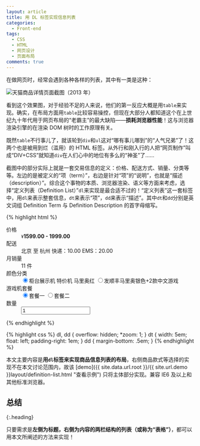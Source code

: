 ```yaml
---
layout: article
title: 用 DL 标签实现信息列表
categories:
  - Front-end
tags:
  - CSS
  - HTML
  - 网页设计
  - 页面布局
comments: true
---
```


在做网页时，经常会遇到各种各样的列表，其中有一类是这种：

![天猫商品详情页面截图（2013 年）](http://farm8.staticflickr.com/7318/8720728566_b25874fb75_o.jpg "天猫商品详情页面截图（2013 年）")

看到这个效果图，对于经验不足的人来说，他们的第一反应大概是用`table`来实现。确实，在布局方面用`table`比较容易操控，但现在大部分人都知道这个在上世纪九十年代用于网页布局的“老霸主”的最大缺陷——**损耗浏览器性能**！这与浏览器渲染引擎的在渲染 DOM 树时的工作原理有关。

既然`table`不行事儿了，就该轮到`div`和`ul`这对“哪有事儿哪到”的“人气兄弟”了！这两个也是被用到烂（滥用）的 HTML 标签。从外行和刚入行的人把“网页制作”叫成“DIV+CSS”就知道`div`在人们心中的地位有多么的“神圣”了……

截图中的部分实际上就是一套交易信息的定义：价格、配送方式、销量、分类等等。左边的是被定义的“项（term）”，右边是针对“项”的“说明”，也就是“描述（description）”。综合这个事物的本质、浏览器渲染、语义等方面来考虑，选择“定义列表（Definition List）”`dl`来实现是最合适不过的！“定义列表”这一套标签中，用`dl`来表示整套信息，`dt`来表示“项”，`dd`来表示“描述”。其中`dt`和`dd`分别是英文词组 Definition Term 与 Definition Description 的首字母缩写。

{% highlight html %}
<dl>
    <dt>价格</dt>
    <dd><small>&yen;</small><b>1599.00 - 1999.00</b></dd>
    <dt>配送</dt>
    <dd>北京 至 杭州 快递：10.00 EMS：20.00</dd>
    <dt>月销量</dt>
    <dd>11 件</dd>
    <dt>颜色分类</dt>
    <dd>
        <label><input type="radio" name="stype" checked="checked">柜台展示机 特价机 马里奥红</label>
        <label><input type="radio" name="stype">发顺丰马里奥银色+2款中文游戏</label>
    </dd>
    <dt>游戏机套餐</dt>
    <dd>
        <label><input type="radio" name="plan" checked="checked">套餐一</label>
        <label><input type="radio" name="plan">套餐二</label>
    </dd>
    <dt>数量</dt>
    <dd><input type="text" value="1"></dd>
</dl>
{% endhighlight %}

{% highlight css %}
dl, dd { overflow: hidden; *zoom: 1; }
dt { width: 5em; float: left; padding-right: 1em; }
dd { margin-bottom: .5em; }
{% endhighlight %}

本文主要内容是**用`dl`标签来实现商品信息列表的布局**，右侧商品款式等选择的实现不在本文讨论范围内，故该 [demo]({{ site.data.url.root }}/{{ site.url.demo }}layout/definition-list.html "查看示例") 只将主体部分实现。兼容 IE6 及以上和其他标准浏览器。

## 总结
{:.heading}

只要需求是**左侧为标题，右侧为内容的两栏结构的列表（或称为“表格”）**，都可以用本文所阐述的方法来实现！
